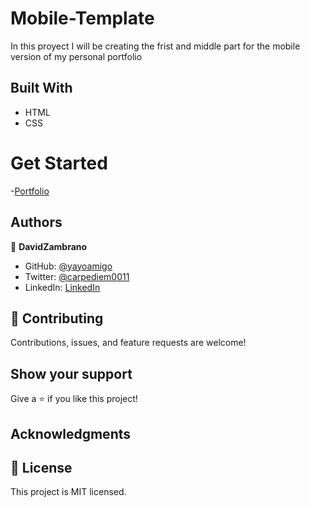 # Mobile-Template
In this proyect I will be creating the frist and middle part  for the mobile version of my personal portfolio 

## Built With
- HTML
- CSS
# Get Started




 -[Portfolio](https://yayoamigo.github.io/mobile-template)




## Authors

👤 **DavidZambrano**

- GitHub: [@yayoamigo](https://github.com/yayoamigo)
- Twitter: [@carpediem0011](https://twitter.com/carpediem0011)
- LinkedIn: [LinkedIn](https://www.linkedin.com/in/david-zambrano-corral-b87a4198/)


## 🤝 Contributing

Contributions, issues, and feature requests are welcome!



## Show your support

Give a ⭐️ if you like this project!

## Acknowledgments


## 📝 License

This project is MIT licensed.

